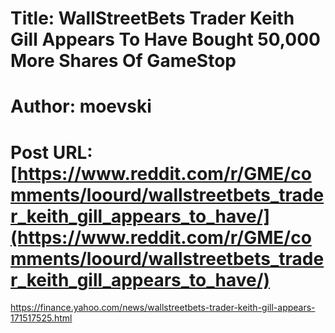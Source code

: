 # Title: WallStreetBets Trader Keith Gill Appears To Have Bought 50,000 More Shares Of GameStop
# Author: moevski
# Post URL: [https://www.reddit.com/r/GME/comments/loourd/wallstreetbets_trader_keith_gill_appears_to_have/](https://www.reddit.com/r/GME/comments/loourd/wallstreetbets_trader_keith_gill_appears_to_have/)


https://finance.yahoo.com/news/wallstreetbets-trader-keith-gill-appears-171517525.html